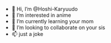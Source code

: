 - 👋 Hi, I’m @Hoshi-Karyuudo
- 👀 I’m interested in anime
- 🌱 I’m currently learning your mom
- 💞️ I’m looking to collaborate on your sis
- 📫 just a joke


<!---
Hoshi-Karyuudo/Hoshi-Karyuudo is a ✨ special ✨ repository because its `README.md` (this file) appears on your GitHub profile.
You can click the Preview link to take a look at your changes.
--->
